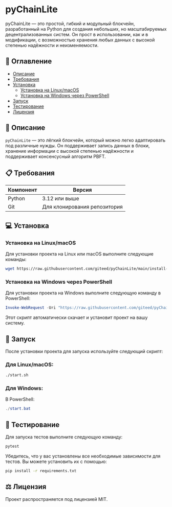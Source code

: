
# pyChainLite

pyChainLite — это простой, гибкий и модульный блокчейн, разработанный на Python для создания небольших, но масштабируемых децентрализованных систем. Он прост в использовании, как и в модификации, с возможностью хранения любых данных с высокой степенью надёжности и неизменяемости.

## 📑 Оглавление

- [Описание](#описание)
- [Требования](#требования)
- [Установка](#установка)
    - [Установка на Linux/macOS](#установка-на-linuxmacos)
    - [Установка на Windows через PowerShell](#установка-на-windows-через-powershell)
- [Запуск](#запуск)
- [Тестирование](#тестирование)
- [Лицензия](#лицензия)

## 📖 Описание

`pyChainLite` — это лёгкий блокчейн, который можно легко адаптировать под различные нужды. Он поддерживает запись данных в блоки, хранение информации с высокой степенью надёжности и поддерживает консенсусный алгоритм PBFT.

## 📋 Требования

| Компонент  | Версия             |
|------------|--------------------|
| Python     | 3.12 или выше      |
| Git        | Для клонирования репозитория |

## 💻 Установка

### Установка на Linux/macOS

Для установки проекта на Linux или macOS выполните следующие команды:

```bash
wget https://raw.githubusercontent.com/giteed/pyChainLite/main/install-update.sh && chmod +x install-update.sh && ./install-update.sh
```

### Установка на Windows через PowerShell

Для установки проекта на Windows выполните следующую команду в PowerShell:

```powershell
Invoke-WebRequest -Uri "https://raw.githubusercontent.com/giteed/pyChainLite/refs/heads/main/install-update.ps1" -OutFile "install-update.ps1"; ./install-update.ps1
```

Этот скрипт автоматически скачает и установит проект на вашу систему.

## 🚀 Запуск

После установки проекта для запуска используйте следующий скрипт:

### Для Linux/macOS:

```bash
./start.sh
```

### Для Windows:

В PowerShell:

```powershell
./start.bat
```

## 🧪 Тестирование

Для запуска тестов выполните следующую команду:

```bash
pytest
```

Убедитесь, что у вас установлены все необходимые зависимости для тестов. Вы можете установить их с помощью:

```bash
pip install -r requirements.txt
```

## ⚖️ Лицензия

Проект распространяется под лицензией MIT.
